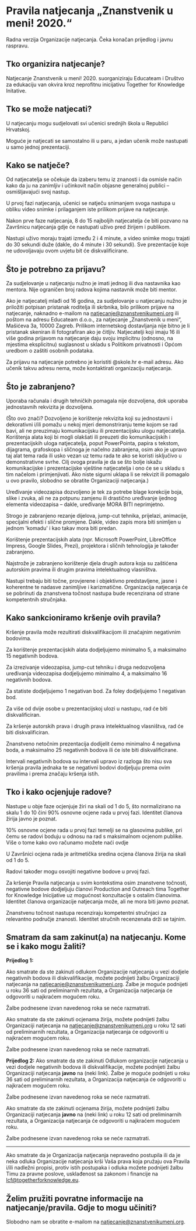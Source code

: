 # Pravila natjecanja „Znanstvenik u meni! 2020.“
Radna verzija Organizacije natjecanja. Čeka konačan prijedlog i javnu raspravu.

## Tko organizira natjecanje?
Natjecanje Znanstvenik u meni! 2020. suorganiziraju Educateam i Društvo za edukaciju van okvira kroz neprofitnu inicijativu Together for Knowledge Initative.
## Tko se može natjecati?
U natjecanju mogu sudjelovati svi učenici srednjih škola u Republici Hrvatskoj.

Moguće je natjecati se samostalno ili u paru, a jedan učenik može nastupati u samo jednoj prezentaciji.
## Kako se natječe?
Od natjecatelja se očekuje da izaberu temu iz znanosti i da osmisle način kako da ju na zanimljiv i učinkovit način objasne generalnoj publici – osmišljavajući svoj nastup. 

U prvoj fazi natjecanja, učenici se natječu snimanjem svoga nastupa u obliku video snimke i prilaganjem iste prilikom prijave na natjecanje.

Nakon prve faze natjecanja, 8 do 15 najboljih natjecatelja će biti pozvano na Završnicu natjecanja gdje će nastupati uživo pred žirijem i publikom.

Nastupi uživo moraju trajati između 2 i 4 minute, a video snimke mogu trajati do 30 sekundi duže (dakle, do 4 minute i 30 sekundi). Sve prezentacije koje ne udovoljavaju ovom uvjetu bit će diskvalificirane.
## Što je potrebno za prijavu?
Za sudjelovanje u natjecanju nužno je imati jednog ili dva nastavnika kao mentora. Nije ograničen broj radova kojima nastavnik može biti mentor.

Ako je natjecatelj mlađi od 16 godina, za sudjelovanje u natjecanju nužno je priložiti potpisan pristanak roditelja ili skrbnika, bilo prilikom prijave na natjecanje, naknadno e-mailom na natjecanje@znanstvenikumeni.org ili poštom na adresu Educateam d.o.o., za natjecanje „Znanstvenik u meni“, Mašićeva 3a, 10000 Zagreb. Prilikom internetskog dostavljanja nije bitno je li pristanak skeniran ili fotografiran ako je čitljiv. Natjecatelji koji imaju 16 ili više godina prijavom na natjecanje daju svoju implicitnu (odnosno, na mjestima eksplicitnu) suglasnost u skladu s Politikom privatnosti i Općom uredbom o zaštiti osobnih podataka.

Za prijavu na natjecanje potrebno je koristiti @skole.hr e-mail adresu. Ako učenik takvu adresu nema, može kontaktirati organizaciju natjecanja.
## Što je zabranjeno?
Uporaba računala i drugih tehničkih pomagala nije dozvoljena, dok uporaba jednostavnih rekvizita je dozvoljena. 

(Što ovo znači? Dozvoljeno je korištenje rekvizita koji su jednostavni i dekorativni i/ili pomažu u nekoj mjeri demonstriranju teme kojom se rad bavi, ali ne preuzimaju komunikacijsku ili prezentacijsku ulogu natjecatelja. Korištenja alata koji bi mogli olakšati ili preuzeti dio komunikacijskih i prezentacijskih uloga natjecatelja, poput PowerPointa, papira s tekstom, dijagrama, grafoskopa i sličnoga je načelno zabranjena, osim ako je upravo taj alat tema rada ili usko vezan uz temu rada te ako se koristi isključivo u demonstrativne svrhe. Cilj ovoga pravila je da se što bolje iskažu komunikacijske i prezentacijske vještine natjecatelja i ono će se u skladu s tim načelom i primjenjivati. Ako niste sigurni uklapa li se rekvizit ili pomagalo u ovo pravilo, slobodno se obratite Organizaciji natjecanja.)

Uređivanje videozapisa dozvoljeno je tek za potrebe blage korekcije boja, slike i zvuka, ali ne za potpunu zamjenu ili drastično uređivanje ijednog elementa videozapisa – dakle, uređivanje MORA BITI neprimjetno. 

Strogo je zabranjeno rezanje dijelova, jump-cut tehnika, prijelazi, animacije, specijalni efekti i slične promjene. Dakle, video zapis mora biti snimljen u jednom 'komadu' i kao takav mora biti predan. 

Korištenje prezentacijskih alata (npr. Microsoft PowerPoint, LibreOffice Impress, Google Slides, Prezi), projektora i sličnih tehnologija je također zabranjeno.

Najstrože je zabranjeno korištenje djela drugih autora koja su zaštićena autorskim pravima ili drugim pravima intelektualnog vlasništva. 

Nastupi trebaju biti točne, provjerene i objektivno predstavljene, jasne i koherentne te nadasve zanimljive i karizmatične. Organizacija natjecanja će se pobrinuti da znanstvena točnost nastupa bude recenzirana od strane kompetentnih stručnjaka.

## Kako sankcioniramo kršenje ovih pravila?

Kršenje pravila može rezultirati diskvalifikacijom ili značajnim negativnim bodovima.

Za korištenje prezentacijskih alata dodjeljujemo minimalno 5, a maksimalno 15 negativnih bodova. 

Za izrezivanje videozapisa, jump-cut tehniku i druga nedozvoljena uređivanja videozapisa dodjeljujemo minimalno 4, a maksimalno 16 negativnih bodova.

Za statiste dodjeljujemo 1 negativan bod. Za foley dodjeljujemo 1 negativan bod.

Za više od dvije osobe u prezentacijskoj ulozi u nastupu, rad će biti diskvalificiran.

Za kršenje autorskih prava i drugih prava intelektualnog vlasništva, rad će biti diskvalificiran.

Znanstveno netočnim prezentacija dodijelit ćemo minimalno 4 negativna boda, a maksimalno 25 negativnih bodova ili će iste biti diskvalificirane. 

Intervali negativnih bodova su intervali upravo iz razloga što nisu sva kršenja pravila jednaka te se negativni bodovi dodjeljuju prema ovim pravilima i prema značaju kršenja istih.

## Tko i kako ocjenjuje radove?
Nastupe u obje faze ocjenjuje žiri na skali od 1 do 5, što normalizirano na skalu 1 do 10 čini 90% osnovne ocjene rada u prvoj fazi. Identitet članova žirija javno je poznat.

10% osnovne ocjene rada u prvoj fazi temelji se na glasovima publike, pri čemu se radovi boduju u odnosu na rad s maksimalnom ocjenom publike. Više o tome kako ovo računamo možete naći ovdje

U Završnici ocjena rada je aritmetička sredina ocjena članova žirija na skali od 1 do 5.

Radovi također mogu osvojiti negativne bodove u prvoj fazi. 

Za kršenje Pravila natjecanja u svim kontekstima osim znanstvene točnosti, negativne bodove dodjeljuju članovi Production and Outreach tima Together for Knowledge Inicijative uz mogućnost konzultacije s ostalim članovima. Identitet članova organizacije natjecanja može, ali ne mora biti javno poznat.

Znanstvenu točnost nastupa recenziraju kompetentni stručnjaci za relevantno područje znanosti. Identitet stručnih recenzenata drži se tajnim.

## Smatram da sam zakinut(a) na natjecanju. Kome se i kako mogu žaliti?

**Prijedlog 1:**

Ako smatrate da ste zakinuti odlukom Organizacije natjecanja u vezi dodjele negativnih bodova ili diskvalifikacije, možete podnijeti žalbu Organizaciji natjecanja na natjecanje@znanstvenikumeni.org. Žalbe je moguće podnijeti u roku 36 sati od preliminarnih rezultata, a Organizacija natjecanja će odgovoriti u najkraćem mogućem roku.

Žalbe podnesene izvan navedenog roka se neće razmatrati.

Ako smatrate da ste zakinuti ocjenama žirija, možete podnijeti žalbu Organizaciji natjecanja na natjecanje@znanstvenikumeni.org u roku 12 sati od preliminarnih rezultata, a Organizacija natjecanja će odgovoriti u najkraćem mogućem roku. 

Žalbe podnesene izvan navedenog roka se neće razmatrati.

**Prijedlog 2:**
Ako smatrate da ste zakinuti Odlukom organizacije natjecanja u vezi dodjele negativnih bodova ili diskvalifikacije, možete podnijeti žalbu Organizaciji natjecanja **javno** na (neki link). Žalbe je moguće podnijeti u roku 36 sati od preliminarnih rezultata, a Organizacija natjecanja će odgovoriti u najkraćem mogućem roku.

Žalbe podnesene izvan navedenog roka se neće razmatrati.

Ako smatrate da ste zakinuti ocjenama žirija, možete podnijeti žalbu Organizaciji natjecanja **javno** na (neki link) u roku 12 sati od preliminarnih rezultata, a Organizacija natjecanja će odgovoriti u najkraćem mogućem roku. 

Žalbe podnesene izvan navedenog roka se neće razmatrati.

--------------------

Ako smatrate da je Organizacija natjecanja nepravedno postupila ili da je neka odluka Organizacije natjecanja krši Vaša prava koja pružaju ova Pravila i/ili nadležni propisi, protiv istih postupaka i odluka možete podnijeti žalbu Timu za pravne poslove, usklađenost sa zakonom i financije na lcf@togetherforknowledge.eu.

## Želim pružiti povratne informacije na natjecanje/pravila. Gdje to mogu učiniti?
Slobodno nam se obratite e-mailom na natjecanje@znanstvenikumeni.org. 
